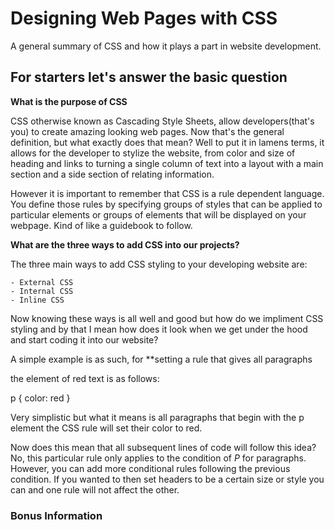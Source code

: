 
# Designing Web Pages with CSS

A general summary of CSS and how it plays a part in website development.

## For starters let's answer the basic question 

**What is the purpose of CSS**

CSS otherwise known as Cascading Style Sheets, allow developers(that's you) to create amazing looking web pages. Now that's the general definition, but what exactly does that mean? Well to put it in lamens terms, it allows for the developer to stylize the website, from color and size of heading and links to turning a single column of text into a layout with a main section and a side section of relating information.

However it is important to remember that CSS is a rule dependent language. You define those rules by specifying groups of styles that can be applied to particular elements or groups of elements that will be displayed on your webpage. Kind of like a guidebook to follow.

**What are the three ways to add CSS into our projects?**

The three main ways to add CSS styling to your developing website are:

    - External CSS
    - Internal CSS
    - Inline CSS

Now knowing these ways is all well and good but how do we impliment CSS styling and by that I mean how does it look when we get under the hood and start coding it into our website?

A simple example is as such, for **setting a rule that gives all paragraphs<p> the element of red text is as follows: 

p
{
    color: red
}

Very simplistic but what it means is all paragraphs that begin with the p element the CSS rule will set their color to red.

Now does this mean that all subsequent lines of code will follow this idea? No, this particular rule only applies to the condition of *P* for paragraphs. However, you can add more conditional rules following the previous condition. If you wanted to then set headers to be a certain size or style you can and one rule will not affect the other.

### Bonus Information

